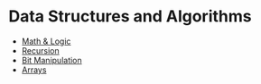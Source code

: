 # Data Structures and Algorithms

* [Math & Logic](math-and-logic.md)
* [Recursion](recursion.md)
* [Bit Manipulation](bit-manipulation.md)
* [Arrays](arrays/)
